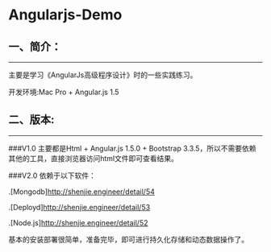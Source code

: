 # Angularjs-Demo

## 一、简介：
-------------------------
主要是学习《AngularJs高级程序设计》时的一些实践练习。

开发环境:Mac Pro + Angular.js 1.5


## 二、版本:
-------------------------
###V1.0
主要都是Html + Angular.js 1.5.0 + Bootstrap 3.3.5，所以不需要依赖其他的工具，直接浏览器访问html文件即可查看结果。

###V2.0
依赖于以下软件：

.[Mongodb]<http://shenjie.engineer/detail/54>

.[Deployd]<http://shenjie.engineer/detail/53>

.[Node.js]<http://shenjie.engineer/detail/52>

基本的安装部署很简单，准备完毕，即可进行持久化存储和动态数据操作了。